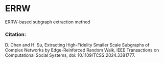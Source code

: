 # ERRW
ERRW-based subgraph extraction method

### Citation: 
D. Chen and H. Su, Extracting High-Fidelity Smaller Scale Subgraphs of Complex Networks by Edge-Reinforced Random Walk, IEEE Transactions on Computational Social Systems, doi: 10.1109/TCSS.2024.3381777.
